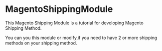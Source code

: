 MagentoShippingModule
=====================

This Magento Shipping Module is a tutorial for developing Magento Shipping Method.

You can you this module or modify,if you need to have 2 or more shipping methods on your shipping method.
